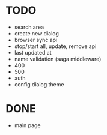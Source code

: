 # TODO

- search area
- create new dialog
- browser sync api 
- stop/start all, update, remove api
- last updated at
- name validation (saga middleware)
- 400
- 500
- auth
- config dialog theme

# DONE

- main page
